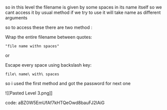 so in this level the filename is given by some spaces in its name itself so we cant access it by usual method if we try to use it will take name as different arguments 

so to access these there are two method :


Wrap the entire filename between quotes:

```
"file name withn spaces"
```
 
 or
 
Escape every space using backslash key:

```
file\ name\ with\ spaces
```

so i used the first method and got the password for next one

![[Pasted Level 3.png]]

code:
aBZ0W5EmUfAf7kHTQeOwd8bauFJ2lAiG